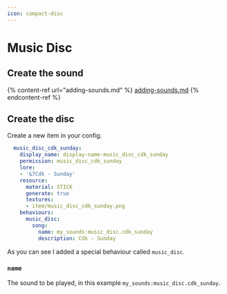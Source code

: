 ```yaml
---
icon: compact-disc
---
```


# Music Disc

## Create the sound

{% content-ref url="adding-sounds.md" %}
[adding-sounds.md](adding-sounds.md)
{% endcontent-ref %}

## Create the disc

Create a new item in your config.

```yaml
  music_disc_cdk_sunday:
    display_name: display-name-music_disc_cdk_sunday
    permission: music_disc_cdk_sunday
    lore:
    - '&7Cdk - Sunday'
    resource:
      material: STICK
      generate: true
      textures:
      - item/music_disc_cdk_sunday.png
    behaviours:
      music_disc:
        song:
          name: my_sounds:music_disc.cdk_sunday
          description: Cdk - Sunday
```

As you can see I added a special behaviour called `music_disc`.

### **`name`**&#x20;

The sound to be played, in this example `my_sounds:music_disc.cdk_sunday`.
